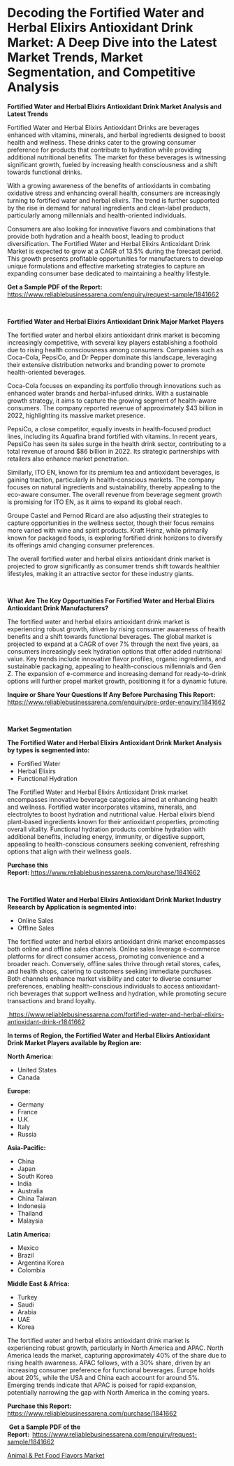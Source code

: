 <p><h1>Decoding the Fortified Water and Herbal Elixirs Antioxidant Drink Market: A Deep Dive into the Latest Market Trends, Market Segmentation, and Competitive Analysis</h1></p><p><strong>Fortified Water and Herbal Elixirs Antioxidant Drink Market Analysis and Latest Trends</strong></p>
<p><p>Fortified Water and Herbal Elixirs Antioxidant Drinks are beverages enhanced with vitamins, minerals, and herbal ingredients designed to boost health and wellness. These drinks cater to the growing consumer preference for products that contribute to hydration while providing additional nutritional benefits. The market for these beverages is witnessing significant growth, fueled by increasing health consciousness and a shift towards functional drinks.</p><p>With a growing awareness of the benefits of antioxidants in combating oxidative stress and enhancing overall health, consumers are increasingly turning to fortified water and herbal elixirs. The trend is further supported by the rise in demand for natural ingredients and clean-label products, particularly among millennials and health-oriented individuals.</p><p>Consumers are also looking for innovative flavors and combinations that provide both hydration and a health boost, leading to product diversification. The Fortified Water and Herbal Elixirs Antioxidant Drink Market is expected to grow at a CAGR of 13.5% during the forecast period. This growth presents profitable opportunities for manufacturers to develop unique formulations and effective marketing strategies to capture an expanding consumer base dedicated to maintaining a healthy lifestyle.</p></p>
<p><strong>Get a Sample PDF of the Report:&nbsp;</strong> <a href="https://www.reliablebusinessarena.com/enquiry/request-sample/1841662?utm_campaign=2031&utm_medium=2&utm_source=Github&utm_content=ia&utm_term=15022025&utm_id=fortified-water-and-herbal-elixirs-antioxidant-drink">https://www.reliablebusinessarena.com/enquiry/request-sample/1841662</a></p>
<p>&nbsp;</p>
<p><strong>Fortified Water and Herbal Elixirs Antioxidant Drink Major Market Players</strong></p>
<p><p>The fortified water and herbal elixirs antioxidant drink market is becoming increasingly competitive, with several key players establishing a foothold due to rising health consciousness among consumers. Companies such as Coca-Cola, PepsiCo, and Dr Pepper dominate this landscape, leveraging their extensive distribution networks and branding power to promote health-oriented beverages.</p><p>Coca-Cola focuses on expanding its portfolio through innovations such as enhanced water brands and herbal-infused drinks. With a sustainable growth strategy, it aims to capture the growing segment of health-aware consumers. The company reported revenue of approximately $43 billion in 2022, highlighting its massive market presence.</p><p>PepsiCo, a close competitor, equally invests in health-focused product lines, including its Aquafina brand fortified with vitamins. In recent years, PepsiCo has seen its sales surge in the health drink sector, contributing to a total revenue of around $86 billion in 2022. Its strategic partnerships with retailers also enhance market penetration.</p><p>Similarly, ITO EN, known for its premium tea and antioxidant beverages, is gaining traction, particularly in health-conscious markets. The company focuses on natural ingredients and sustainability, thereby appealing to the eco-aware consumer. The overall revenue from beverage segment growth is promising for ITO EN, as it aims to expand its global reach.</p><p>Groupe Castel and Pernod Ricard are also adjusting their strategies to capture opportunities in the wellness sector, though their focus remains more varied with wine and spirit products. Kraft Heinz, while primarily known for packaged foods, is exploring fortified drink horizons to diversify its offerings amid changing consumer preferences.</p><p>The overall fortified water and herbal elixirs antioxidant drink market is projected to grow significantly as consumer trends shift towards healthier lifestyles, making it an attractive sector for these industry giants.</p></p>
<p>&nbsp;</p>
<p><strong>What Are The Key Opportunities For Fortified Water and Herbal Elixirs Antioxidant Drink Manufacturers?</strong></p>
<p><p>The fortified water and herbal elixirs antioxidant drink market is experiencing robust growth, driven by rising consumer awareness of health benefits and a shift towards functional beverages. The global market is projected to expand at a CAGR of over 7% through the next five years, as consumers increasingly seek hydration options that offer added nutritional value. Key trends include innovative flavor profiles, organic ingredients, and sustainable packaging, appealing to health-conscious millennials and Gen Z. The expansion of e-commerce and increasing demand for ready-to-drink options will further propel market growth, positioning it for a dynamic future.</p></p>
<p><strong>Inquire or Share Your Questions If Any Before Purchasing This Report:</strong> <a href="https://www.reliablebusinessarena.com/enquiry/pre-order-enquiry/1841662?utm_campaign=2031&utm_medium=2&utm_source=Github&utm_content=ia&utm_term=15022025&utm_id=fortified-water-and-herbal-elixirs-antioxidant-drink">https://www.reliablebusinessarena.com/enquiry/pre-order-enquiry/1841662</a></p>
<p>&nbsp;</p>
<p><strong>Market Segmentation</strong></p>
<p><strong>The Fortified Water and Herbal Elixirs Antioxidant Drink Market Analysis by types is segmented into:</strong></p>
<p><ul><li>Fortified Water</li><li>Herbal Elixirs</li><li>Functional Hydration</li></ul></p>
<p><p>The Fortified Water and Herbal Elixirs Antioxidant Drink market encompasses innovative beverage categories aimed at enhancing health and wellness. Fortified water incorporates vitamins, minerals, and electrolytes to boost hydration and nutritional value. Herbal elixirs blend plant-based ingredients known for their antioxidant properties, promoting overall vitality. Functional hydration products combine hydration with additional benefits, including energy, immunity, or digestive support, appealing to health-conscious consumers seeking convenient, refreshing options that align with their wellness goals.</p></p>
<p><strong>Purchase this Report:&nbsp;</strong><a href="https://www.reliablebusinessarena.com/purchase/1841662?utm_campaign=2031&utm_medium=2&utm_source=Github&utm_content=ia&utm_term=15022025&utm_id=fortified-water-and-herbal-elixirs-antioxidant-drink">https://www.reliablebusinessarena.com/purchase/1841662</a></p>
<p>&nbsp;</p>
<p><strong>The Fortified Water and Herbal Elixirs Antioxidant Drink Market Industry Research by Application is segmented into:</strong></p>
<p><ul><li>Online Sales</li><li>Offline Sales</li></ul></p>
<p><p>The fortified water and herbal elixirs antioxidant drink market encompasses both online and offline sales channels. Online sales leverage e-commerce platforms for direct consumer access, promoting convenience and a broader reach. Conversely, offline sales thrive through retail stores, cafes, and health shops, catering to customers seeking immediate purchases. Both channels enhance market visibility and cater to diverse consumer preferences, enabling health-conscious individuals to access antioxidant-rich beverages that support wellness and hydration, while promoting secure transactions and brand loyalty.</p></p>
<p><a href="https://www.reliablebusinessarena.com/fortified-water-and-herbal-elixirs-antioxidant-drink-r1841662?utm_campaign=2031&utm_medium=2&utm_source=Github&utm_content=ia&utm_term=15022025&utm_id=fortified-water-and-herbal-elixirs-antioxidant-drink">&nbsp;https://www.reliablebusinessarena.com/fortified-water-and-herbal-elixirs-antioxidant-drink-r1841662</a></p>
<p><strong>In terms of Region, the Fortified Water and Herbal Elixirs Antioxidant Drink Market Players available by Region are:</strong></p>
<p>
    <p> <strong> North America: </strong>
        <ul>
            <li>United States</li>
            <li>Canada</li>
        </ul>
        </p> 
    <p> <strong> Europe: </strong>
        <ul>
            <li>Germany</li>
            <li>France</li>
            <li>U.K.</li>
            <li>Italy</li>
            <li>Russia</li>
        </ul>
        </p> 
    <p> <strong> Asia-Pacific: </strong>
        <ul>
            <li>China</li>
            <li>Japan</li>
            <li>South Korea</li>
            <li>India</li>
            <li>Australia</li>
            <li>China Taiwan</li>
            <li>Indonesia</li>
            <li>Thailand</li>
            <li>Malaysia</li>
        </ul>
        </p> 
    <p> <strong> Latin America: </strong>
        <ul>
            <li>Mexico</li>
            <li>Brazil</li>
            <li>Argentina Korea</li>
            <li>Colombia</li>
        </ul>
        </p> 
    <p> <strong> Middle East & Africa: </strong>
        <ul>
            <li>Turkey</li>
            <li>Saudi</li>
            <li>Arabia</li>
            <li>UAE</li>
            <li>Korea</li>
        </ul>
    </p>
    </p>
<p><p>The fortified water and herbal elixirs antioxidant drink market is experiencing robust growth, particularly in North America and APAC. North America leads the market, capturing approximately 40% of the share due to rising health awareness. APAC follows, with a 30% share, driven by an increasing consumer preference for functional beverages. Europe holds about 20%, while the USA and China each account for around 5%. Emerging trends indicate that APAC is poised for rapid expansion, potentially narrowing the gap with North America in the coming years.</p></p>
<p><strong>Purchase this Report: </strong><a href="https://www.reliablebusinessarena.com/purchase/1841662?utm_campaign=2031&utm_medium=2&utm_source=Github&utm_content=ia&utm_term=15022025&utm_id=fortified-water-and-herbal-elixirs-antioxidant-drink">https://www.reliablebusinessarena.com/purchase/1841662</a></p>
<p>&nbsp;<strong>Get a Sample PDF of the Report:&nbsp;&nbsp;</strong><a href="https://www.reliablebusinessarena.com/enquiry/request-sample/1841662?utm_campaign=2031&utm_medium=2&utm_source=Github&utm_content=ia&utm_term=15022025&utm_id=fortified-water-and-herbal-elixirs-antioxidant-drink">https://www.reliablebusinessarena.com/enquiry/request-sample/1841662</a></p>
<p><strong></strong></p>
<p><p><a href="https://github.com/wileonie19657/Market-Research-Report-List-1/blob/main/animal-pet-food-flavors-market.md?utm_campaign=2031&utm_medium=2&utm_source=Github&utm_content=ia&utm_term=15022025&utm_id=fortified-water-and-herbal-elixirs-antioxidant-drink">Animal & Pet Food Flavors Market</a></p></p>